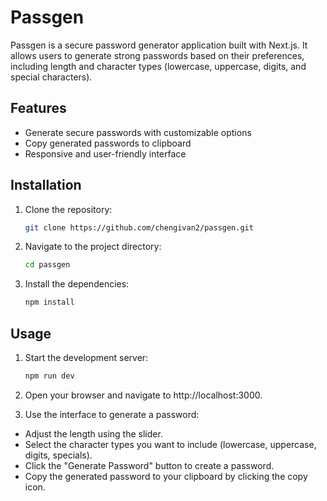 # Passgen

Passgen is a secure password generator application built with Next.js. It allows users to generate strong passwords based on their preferences, including length and character types (lowercase, uppercase, digits, and special characters).


## Features

- Generate secure passwords with customizable options
- Copy generated passwords to clipboard
- Responsive and user-friendly interface


## Installation

1. Clone the repository:

   ```bash
   git clone https://github.com/chengivan2/passgen.git
   ```

2. Navigate to the project directory:

    ```bash
    cd passgen
    ```

3. Install the dependencies:

    ```bash
    npm install
    ```

## Usage

1. Start the development server:

    ```bash
    npm run dev
    ```
2. Open your browser and navigate to http://localhost:3000.

3. Use the interface to generate a password:

  - Adjust the length using the slider.
  - Select the character types you want to include (lowercase, uppercase, digits, specials).
  - Click the "Generate Password" button to create a password.
  - Copy the generated password to your clipboard by clicking the copy icon.